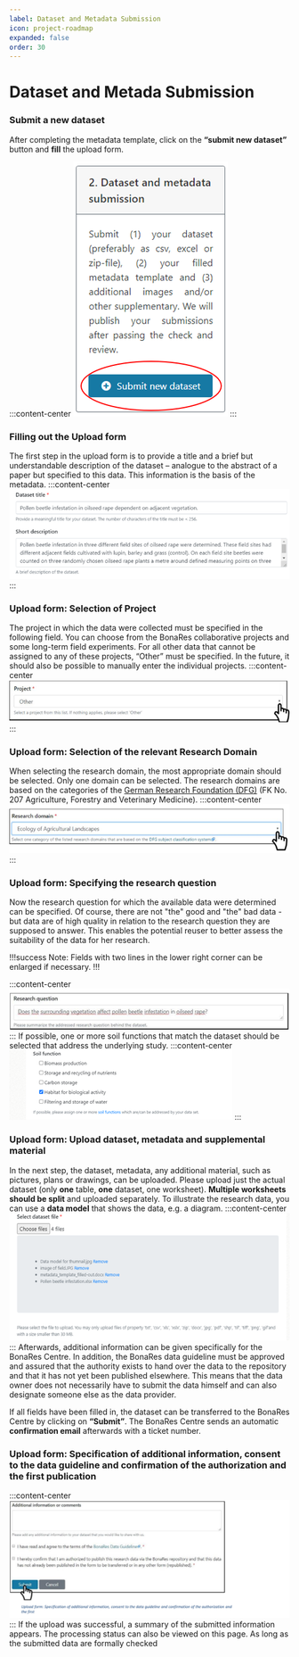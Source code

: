 ```yaml
---
label: Dataset and Metadata Submission
icon: project-roadmap
expanded: false
order: 30
---
```

# Dataset and Metada Submission

### Submit a new dataset

After completing the metadata template, click on the **“submit new dataset”** button and **fill** the upload form.

:::content-center
![_Submit a new dataset_](/static/img/fig_submit_new_dataset.png)
:::

### Filling out the Upload form

The first step in the upload form is to provide a title and a brief but understandable description of the dataset – analogue to the abstract of a paper but specified to this data. This information is the basis of the metadata.
:::content-center
![_Upload form: Title and description of the dataset_](/static/img/fig_title_description.png)
:::

### Upload form: Selection of Project

The project in which the data were collected must be specified in the following field. You can choose from the BonaRes collaborative projects and some long-term field experiments. For all other data that cannot be assigned to any of these projects, “Other” must be specified. In the future, it should also be possible to manually enter the individual projects.
:::content-center
![_Upload form: Project_](/static/img/fig_project.png)
:::

### Upload form: Selection of the relevant Research Domain

When selecting the research domain, the most appropriate domain should be selected. Only one domain can be selected. The research domains are based on the categories of the [German Research Foundation (DFG)](https://www.dfg.de/en/dfg_profile/statutory_bodies/review_boards/subject_areas/index.jsp) (FK No. 207 Agriculture, Forestry and Veterinary Medicine).
:::content-center
![_Upload form: Selection of the relevant Research Domain_](/static/img/fig_domain.png)
:::

### Upload form: Specifying the research question

Now the research question for which the available data were determined can be specified. Of course, there are not "the" good and "the" bad data - but data are of high quality in relation to the research question they are supposed to answer. This enables the potential reuser to better assess the suitability of the data for her research.

!!!success Note:
Fields with two lines in the lower right corner can be enlarged if necessary.
!!!

:::content-center
![_Upload form: Specifying the research question_](/static/img/fig_research_question.png)
:::
If possible, one or more soil functions that match the dataset should be selected that address the underlying study.
:::content-center
![_Upload form: Selection the soil functions_](/static/img/fig_soil_functions.png)
:::

### Upload form: Upload dataset, metadata and supplemental material

In the next step, the dataset, metadata, any additional material, such as pictures, plans or drawings, can be uploaded. Please upload just the actual dataset (only **one** table, **one** dataset, one worksheet). **Multiple worksheets should be split** and uploaded separately.
To illustrate the research data, you can use a **data model** that shows the data, e.g. a diagram.
:::content-center
![__](/static/img/fig_select_dataset.png)
:::
Afterwards, additional information can be given specifically for the BonaRes Centre. In addition, the BonaRes data guideline must be approved and assured that the authority exists to hand over the data to the repository and that it has not yet been published elsewhere. This means that the data owner does not necessarily have to submit the data himself and can also designate someone else as the data provider.

If all fields have been filled in, the dataset can be transferred to the BonaRes Centre by clicking on **“Submit”**. The BonaRes Centre sends an automatic **confirmation email** afterwards with a ticket number.

### Upload form: Specification of additional information, consent to the data guideline and confirmation of the authorization and the first publication

:::content-center
![Additional Information](/static/img/fig_addtional_information.png)
:::
If the upload was successful, a summary of the submitted information appears. The processing status can also be viewed on this page. As long as the submitted data are formally checked
